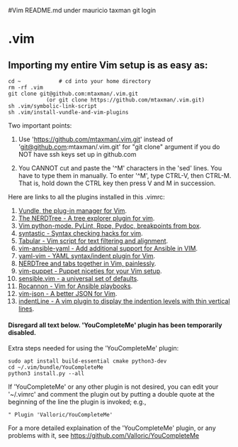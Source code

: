 #Vim README.md under mauricio taxman git login

# .vim

## Importing my entire Vim setup is as easy as:

```
cd ~			# cd into your home directory
rm -rf .vim
git clone git@github.com:mtaxman/.vim.git 
			(or git clone https://github.com/mtaxman/.vim.git)
sh .vim/symbolic-link-script
sh .vim/install-vundle-and-vim-plugins
```

Two important points:  
1.  Use 'https://github.com/mtaxman/.vim.git' instead of 'git@github.com:mtaxman/.vim.git' for "git clone" argument if you do NOT have ssh keys set up in github.com

1.  You CANNOT cut and paste the '^M' characters in the 'sed' lines.  You have to type them in manually.  To enter '^M', type CTRL-V, then CTRL-M. That is, hold down the CTRL key then press V and M in succession.

Here are links to all the plugins installed in this .vimrc:

1.	[Vundle, the plug-in manager for Vim](https://github.com/VundleVim/Vundle.vim).  
1.	[The NERDTree - A tree explorer plugin for vim](https://github.com/scrooloose/nerdtree).  
1.	[Vim python-mode. PyLint, Rope, Pydoc, breakpoints from box](https://github.com/python-mode/python-mode).  
1.	[syntastic - Syntax checking hacks for vim](https://github.com/vim-syntastic/syntastic).  
1.	[Tabular - Vim script for text filtering and alignment](https://github.com/godlygeek/tabular).  
1.	[vim-ansible-yaml - Add additional support for Ansible in VIM](https://github.com/chase/vim-ansible-yaml).  
1.	[yaml-vim - YAML syntax/indent plugin for Vim](https://github.com/mrk21/yaml-vim).  
1.	[NERDTree and tabs together in Vim, painlessly](https://github.com/jistr/vim-nerdtree-tabs).  
1.	[vim-puppet - Puppet niceties for your Vim setup](https://github.com/rodjek/vim-puppet).  
1.	[sensible.vim - a universal set of defaults](https://github.com/tpope/vim-sensible).  
1.	[Rocannon - Vim for Ansible playbooks](https://github.com/MicahElliott/Rocannon).  
1.	[vim-json - A better JSON for Vim](https://github.com/elzr/vim-json).  
1.	[indentLine - A vim plugin to display the indention levels with thin vertical lines](https://github.com/Yggdroot/indentLine).  


#### Disregard all text below.  'YouCompleteMe' plugin has been temporarily disabled.

Extra steps needed for using the 'YouCompleteMe' plugin:

```
sudo apt install build-essential cmake python3-dev
cd ~/.vim/bundle/YouCompleteMe
python3 install.py --all
```
If 'YouCompleteMe' or any other plugin is not desired, you can edit your '~/.vimrc' and comment the plugin out by putting a double quote at the beginning of the line the plugin is invoked; e.g.,
```
" Plugin 'Valloric/YouCompleteMe'
```

For a more detailed explaination of the 'YouCompleteMe' plugin, or any problems with it, see https://github.com/Valloric/YouCompleteMe
